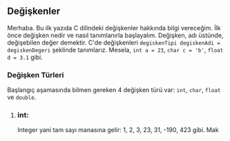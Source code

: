 ## Değişkenler

Merhaba. Bu ilk yazıda C dilindeki değişkenler hakkında bilgi vereceğim. İlk önce değişken nedir ve nasıl tanımlanırla başlayalım. Değişken, adı üstünde, değişebilen değer demektir. C'de değişkenleri `degiskenTipi degiskenAdi = degiskenDegeri` şeklinde tanımlarız. Mesela, `int a = 23`, `char c = 'b'`, `float d = 3.1` gibi.

### Değişken Türleri

Başlangıç aşamasında bilmen gereken 4 değişken türü var: `int`, `char`, `float` ve `double`.

1. ### int: 
   Integer yani tam sayı manasına gelir: 1, 2, 3, 23, 31, -190, 423 gibi. Mak
